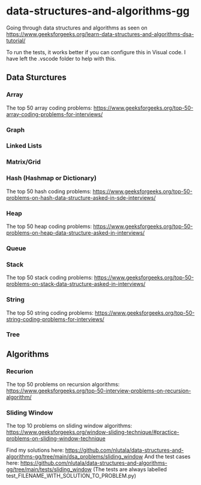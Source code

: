 # data-structures-and-algorithms-gg
Going through data structures and algorithms as seen on https://www.geeksforgeeks.org/learn-data-structures-and-algorithms-dsa-tutorial/

To run the tests, it works better if you can configure this in Visual code. I have left the .vscode folder to help with this.

## Data Sturctures

### Array
The top 50 array coding problems: https://www.geeksforgeeks.org/top-50-array-coding-problems-for-interviews/


### Graph
### Linked Lists
### Matrix/Grid


### Hash (Hashmap or Dictionary)
The top 50 hash coding problems: https://www.geeksforgeeks.org/top-50-problems-on-hash-data-structure-asked-in-sde-interviews/


### Heap
The top 50 heap coding problems: https://www.geeksforgeeks.org/top-50-problems-on-heap-data-structure-asked-in-interviews/


### Queue


### Stack
The top 50 stack coding problems: https://www.geeksforgeeks.org/top-50-problems-on-stack-data-structure-asked-in-interviews/


### String
The top 50 string coding problems: https://www.geeksforgeeks.org/top-50-string-coding-problems-for-interviews/


### Tree

## Algorithms

### Recurion
The top 50 problems on recursion algorithms: https://www.geeksforgeeks.org/top-50-interview-problems-on-recursion-algorithm/


### Sliding Window
The top 10 problems on sliding window algorithms: https://www.geeksforgeeks.org/window-sliding-technique/#practice-problems-on-sliding-window-technique

Find my solutions here: https://github.com/nlutala/data-structures-and-algorithms-gg/tree/main/dsa_problems/sliding_window
And the test cases here: https://github.com/nlutala/data-structures-and-algorithms-gg/tree/main/tests/sliding_window (The tests are always labelled test_FILENAME_WITH_SOLUTION_TO_PROBLEM.py)
